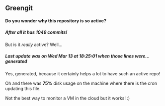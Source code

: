 ## Greengit

#### Do you wonder why this repository is so active?

##### After all it has 1049 commits!

But is it *really* active? Well...

##### Last update was on Wed Mar 13 at 18:25:01 when those lines were... generated

Yes, generated, because it certainly helps a lot to have such an active repo!

Oh and there was **75%** disk usage on the machine
where there is the cron updating this file.

Not the best way to monitor a VM in the cloud but it works! :)
